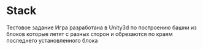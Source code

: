# Stack
Тестовое задание
Игра разработана в Unity3d по построению башни из блоков которые летят с разных сторон и обрезаются по краям последнего установленного блока
